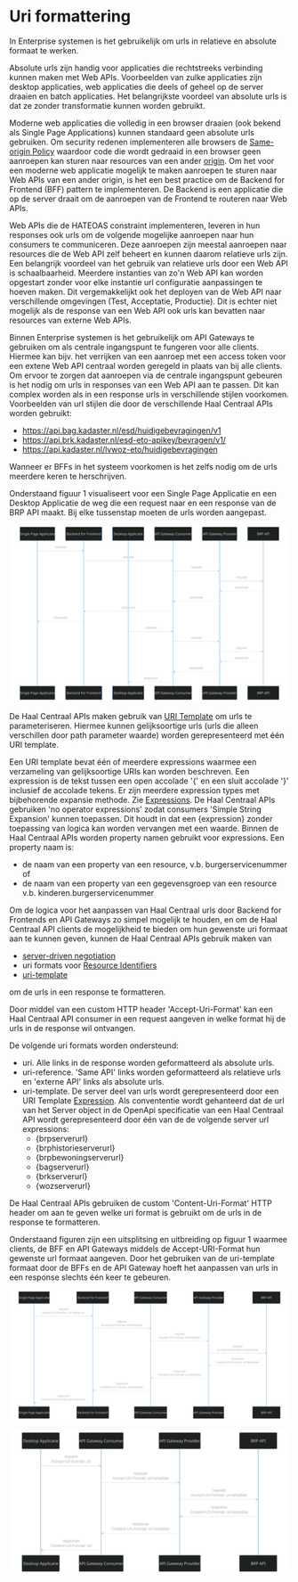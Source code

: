 # Uri formattering

In Enterprise systemen is het gebruikelijk om urls in relatieve en absolute formaat te werken.

Absolute urls zijn handig voor applicaties die rechtstreeks verbinding kunnen maken met Web APIs. Voorbeelden van zulke applicaties zijn desktop applicaties, web applicaties die deels of geheel op de server draaien en batch applicaties. Het belangrijkste voordeel van absolute urls is dat ze zonder transformatie kunnen worden gebruikt.

Moderne web applicaties die volledig in een browser draaien (ook bekend als Single Page Applications) kunnen standaard geen absolute urls gebruiken. Om security redenen implementeren alle browsers de [Same-origin Policy](https://developer.mozilla.org/en-US/docs/Web/Security/Same-origin_policy) waardoor code die wordt gedraaid in een browser geen aanroepen kan sturen naar resources van een ander [origin](https://developer.mozilla.org/en-US/docs/Web/Security/Same-origin_policy#definition_of_an_origin).
Om het voor een moderne web applicatie mogelijk te maken aanroepen te sturen naar Web APIs van een ander origin, is het een best practice om de Backend for Frontend (BFF) pattern te implementeren. De Backend is een applicatie die op de server draait om de aanroepen van de Frontend te routeren naar Web APIs.

Web APIs die de HATEOAS constraint implementeren, leveren in hun responses ook urls om de volgende mogelijke aanroepen naar hun consumers te communiceren. Deze aanroepen zijn meestal aanroepen naar resources die de Web API zelf beheert en kunnen daarom relatieve urls zijn. Een belangrijk voordeel van het gebruik van relatieve urls door een Web API is schaalbaarheid. Meerdere instanties van zo'n Web API kan worden opgestart zonder voor elke instantie url configuratie aanpassingen te hoeven maken. Dit vergemakkelijkt ook het deployen van de Web API naar verschillende omgevingen (Test, Acceptatie, Productie). Dit is echter niet mogelijk als de response van een Web API ook urls kan bevatten naar resources van externe Web APIs.

Binnen Enterprise systemen is het gebruikelijk om API Gateways te gebruiken om als centrale ingangspunt te fungeren voor alle clients. Hiermee kan bijv. het verrijken van een aanroep met een access token voor een extene Web API centraal worden geregeld in plaats van bij alle clients. Om ervoor te zorgen dat aanroepen via de centrale ingangspunt gebeuren is het nodig om urls in responses van een Web API aan te passen. Dit kan complex worden als in een response urls in verschillende stijlen voorkomen. Voorbeelden van url stijlen die door de verschillende Haal Centraal APIs worden gebruikt:

- https://api.bag.kadaster.nl/esd/huidigebevragingen/v1
- https://api.brk.kadaster.nl/esd-eto-apikey/bevragen/v1/
- https://api.kadaster.nl/lvwoz-eto/huidigebevragingen

Wanneer er BFFs in het systeem voorkomen is het zelfs nodig om de urls meerdere keren te herschrijven.

Onderstaand figuur 1 visualiseert voor een Single Page Applicatie en een Desktop Applicatie de weg die een request naar en een response van de BRP API maakt. Bij elke tussenstap moeten de urls worden aangepast.

![client API communicatie zonder uri-format negotiation](img\1-communicatie-client-api-zonder-uri-negotiation.svg)

De Haal Centraal APIs maken gebruik van [URI Template](https://datatracker.ietf.org/doc/html/rfc6570) om urls te parameteriseren. Hiermee kunnen gelijksoortige urls (urls die alleen verschillen door path parameter waarde) worden gerepresenteerd met één URI template.

Een URI template bevat één of meerdere expressions waarmee een verzameling van gelijksoortige URIs kan worden beschreven. Een expression is de tekst tussen een open accolade '{' en een sluit accolade '}' inclusief de accolade tekens. Er zijn meerdere expression types met bijbehorende expansie methode. Zie [Expressions](https://datatracker.ietf.org/doc/html/rfc6570#section-2.2).
De Haal Centraal APIs gebruiken 'no operator expressions' zodat consumers 'Simple String Expansion'
kunnen toepassen. Dit houdt in dat een {expression} zonder toepassing van logica kan worden vervangen met een waarde.
Binnen de Haal Centraal APIs worden property namen gebruikt voor expressions. Een property naam is:
- de naam van een property van een resource, v.b. burgerservicenummer of
- de naam van een property van een gegevensgroep van een resource v.b. kinderen.burgerservicenummer

Om de logica voor het aanpassen van Haal Centraal urls door Backend for Frontends en API Gateways zo simpel mogelijk te houden, en om de Haal Centraal API clients de mogelijkheid te bieden om hun gewenste uri formaat aan te kunnen geven, kunnen de Haal Centraal APIs gebruik maken van

- [server-driven negotiation](https://developer.mozilla.org/en-US/docs/Web/HTTP/Content_negotiation)
- uri formats voor [Resource Identifiers](https://json-schema.org/draft/2020-12/json-schema-validation.html#rfc.section.7.3.5)
- [uri-template](https://json-schema.org/draft/2020-12/json-schema-validation.html#rfc.section.7.3.6) 

om de urls in een response te formatteren.

Door middel van een custom HTTP header 'Accept-Uri-Format' kan een Haal Centraal API consumer in een request aangeven in welke format hij de urls in de response wil ontvangen.

De volgende uri formats worden ondersteund:
- uri. Alle links in de response worden geformatteerd als absolute urls.
- uri-reference. 'Same API' links worden geformatteerd als relatieve urls en 'externe API' links als absolute urls.
- uri-template. De server deel van urls wordt gerepresenteerd door een URI Template [Expression](https://datatracker.ietf.org/doc/html/rfc6570#section-2.2).
  Als convententie wordt gehanteerd dat de url van het Server object in de OpenApi specificatie van een Haal Centraal API wordt gerepresenteerd door één van de de volgende server url expressions:
  - {brpserverurl}
  - {brphistorieserverurl}
  - {brpbewoningserverurl}
  - {bagserverurl}
  - {brkserverurl}
  - {wozserverurl} 

De Haal Centraal APIs gebruiken de custom 'Content-Uri-Format' HTTP header om aan te geven welke uri format is gebruikt om de urls in de response te formatteren.    

Onderstaand figuren zijn een uitsplitsing en uitbreiding op figuur 1 waarmee clients, de BFF en API Gateways middels de Accept-URI-Format hun gewenste url formaat aangeven. Door het gebruiken van de uri-template formaat door de BFFs en de API Gateway hoeft het aanpassen van urls in een response slechts één keer te gebeuren.

![SPA - API communicatie met uri-format negotiation](img\2-communicatie-spa-api-met-uri-negotiation.svg)

![Desktop API communicatie met uri-format negotiation](img\3-communicatie-desktop-api-met-uri-negotiation.svg)